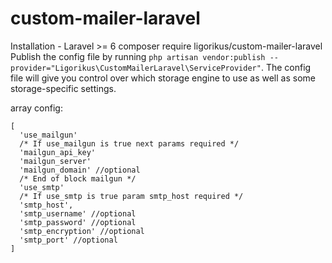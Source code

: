 # custom-mailer-laravel

Installation - Laravel >= 6
composer require ligorikus/custom-mailer-laravel
Publish the config file by running `php artisan vendor:publish --provider="Ligorikus\CustomMailerLaravel\ServiceProvider"`. 
The config file will give you control over which storage engine to use as well as some storage-specific settings.

array config:
```
[
  'use_mailgun'
  /* If use_mailgun is true next params required */
  'mailgun_api_key'
  'mailgun_server'
  'mailgun_domain' //optional
  /* End of block mailgun */
  'use_smtp'
  /* If use_smtp is true param smtp_host required */
  'smtp_host',
  'smtp_username' //optional
  'smtp_password' //optional
  'smtp_encryption' //optional
  'smtp_port' //optional
]
```
